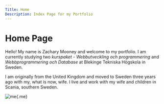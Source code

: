 ```yaml
---
Title: Home
Description: Index Page for my Portfolio
---
```


Home Page
==========================

Hello! My name is Zachary Mooney and welcome to my portfolio. I am currently studying two *kurspaket* - *Webbutveckling och programmering* and *Webbprogrammering och Database* at Blekinge Tekniska Högskola in Sweden.

I am originally from the United Kingdom and moved to Sweden three years ago with my, what is now, wife. I live and work with my wife and children in Scania, southern Sweden.

![me](%assets_url%/img/zacmoo_photo.png){.me}
